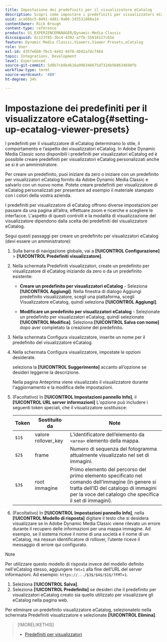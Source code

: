 ```yaml
---
title: Impostazione dei predefiniti per il visualizzatore eCatalog
description: Scopri come impostare i predefiniti per visualizzatori eCatalog in Adobe Dynamic Media Classic.
uuid: aca66bc5-8491-4d81-9a06-1d3531860a14
contentOwner: Rick Brough
content-type: reference
products: SG_EXPERIENCEMANAGER/Dynamic-Media-Classic
discoiquuid: 6c123f85-3bc4-4392-a7fb-55618127c65e
feature: Dynamic Media Classic,Viewers,Viewer Presets,eCatalog
role: User
exl-id: 4357e6b8-fbc5-4e93-9476-db92a7dc7464
topic: Integrations, Development
level: Experienced
source-git-commit: 5d8b7cb8b4616a998346675d7324b568634698fb
workflow-type: tm+mt
source-wordcount: '489'
ht-degree: 34%

---
```


# Impostazione dei predefiniti per il visualizzatore eCatalog{#setting-up-ecatalog-viewer-presets}

I predefiniti per il visualizzatore di eCatalog determinano lo stile, il comportamento e l’aspetto dei visualizzatori eCatalog. In Adobe Dynamic Media Classic sono disponibili i predefiniti per visualizzatori eCatalog ed è possibile creare predefiniti per visualizzatori eCatalog personalizzati anche se si è un amministratore.

Per creare un predefinito, puoi iniziare da zero o iniziare con un predefinito per visualizzatori eCatalog fornito da Adobe Dynamic Media Classic e salvarlo con un nuovo nome. Potete creare predefiniti per visualizzatore di eCatalog personalizzati per presentare ad esempio il materiale stampato con i colori della vostra azienda.

I predefiniti per visualizzatore di eCatalog offrono diverse impostazioni per passare da una pagina all’altra, effettuare zoom e ricerche e scegliere le interfacce. L&#39;aspetto di questi controlli e la modalità di visualizzazione del visualizzatore dipendono dalla scelta dei predefiniti del visualizzatore eCatalog.

Segui questi passaggi per creare un predefinito per visualizzatori eCatalog (devi essere un amministratore):

1. Sulla barra di navigazione globale, vai a **[!UICONTROL Configurazione]** > **[!UICONTROL Predefiniti visualizzatore]**.
1. Nella schermata Predefiniti visualizzatori, create un predefinito per visualizzatore di eCatalog iniziando da zero o da un predefinito esistente:

   * **Creare un predefinito per visualizzatori eCatalog** - Seleziona **[!UICONTROL Aggiungi]**. Nella finestra di dialogo Aggiungi predefinito visualizzatore, scegli una piattaforma, scegli Visualizzatore eCatalog, quindi seleziona **[!UICONTROL Aggiungi]**.

   * **Modificare un predefinito per visualizzatori eCatalog** - Selezionate un predefinito per visualizzatori eCatalog, quindi selezionate **[!UICONTROL Modifica]**. Seleziona **[!UICONTROL Salva con nome]** dopo aver completato la creazione del predefinito.

1. Nella schermata Configura visualizzatore, inserite un nome per il predefinito del visualizzatore eCatalog.
1. Nella schermata Configura visualizzatore, impostate le opzioni desiderate.

   seleziona la **[!UICONTROL Suggerimento]** accanto all’opzione se desideri leggerne la descrizione.

   Nella pagina Anteprima viene visualizzato il visualizzatore durante l&#39;aggiornamento e la modifica delle impostazioni.

1. (Facoltativo) In **[!UICONTROL Impostazioni pannello Info]**, il **[!UICONTROL URL server informazioni]** L&#39;opzione può includere i seguenti token speciali, che il visualizzatore sostituisce:

   | Token | Sostituito da | Note |
   | --- | --- | --- |
   | `$1$` | valore rollover_key | L’identificatore dell’elemento da `<area>` elemento della mappa. |
   | `$2$` | frame | Numero di sequenza del fotogramma attualmente visualizzato nel set di immagini. |
   | `$3$` | root immagine | Primo elemento del percorso del primo elemento specificato nel comando dell’immagine (in genere si tratta dell’ID del catalogo di immagini per la voce del catalogo che specifica il set di immagini). |

1. (Facoltativo) In **[!UICONTROL Impostazioni pannello Info]**, nella **[!UICONTROL Modello di risposta]** digitare il testo che si desidera visualizzare se in Adobe Dynamic Media Classic viene rilevato un errore durante il recupero delle informazioni per una mappa immagine. Ad esempio, se il sistema riceve il nome di una società e il nome di un eCatalog, ma nessun identificatore di rollover, l’utente riceve il messaggio di errore qui configurato.

>[!NOTE]
>
>Per utilizzare questo modello di risposta invece del modello definito nell&#39;eCatalog stesso, aggiungere `fmt=1` alla fine dell’URL del server informazioni. Ad esempio: `https://.../$3$/$4$/$1$/?FMT=1`.

1. Seleziona **[!UICONTROL Salva]**.
1. Seleziona **[!UICONTROL Predefinito]** se desideri che il predefinito per visualizzatori eCatalog creato sia quello utilizzato per visualizzare gli eCatalog nella pagina web.

Per eliminare un predefinito visualizzatore eCatalog, selezionatelo nella schermata Predefiniti visualizzatore e selezionate **[!UICONTROL Elimina]**.

>[!MORELIKETHIS]
>
>* [Predefiniti per visualizzatori](application-setup.md#viewer_presets)
